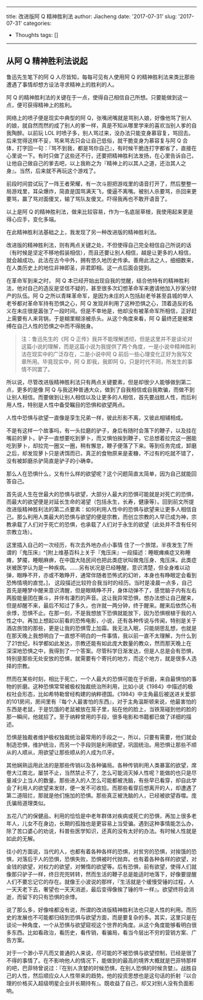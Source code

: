
---
title: 改进版阿 Q 精神胜利法
author: Jiacheng
date: '2017-07-31'
slug: '2017-07-31'
categories:
  - Thoughts
tags: []
---

## 从阿 Q 精神胜利法说起

鲁迅先生笔下的阿 Q 人尽皆知，每每可见有人使用阿 Q 的精神胜利法来类比那些遭遇了事情却想方设法寻求精神上的胜利的人。

阿 Q 的精神胜利法的关键在于一点，使得自己相信自己所想。只要能做到这一点，便可获得精神上的胜利。

网络上的喷子便是现实中典型的阿 Q，张嘴闭嘴就是骂别人娘，好像他骂了别人的娘，就自然而然的成了别人的爹一样，真是不知从哪里学来的喜欢当别人爹的自我陶醉。以前玩 LOL 时喷子多，别人骂过来，没办法只能变身慕容复，骂回去。后来觉得这样不妥，骂来骂去只会让自己低俗，就干脆变身为慕容复与阿 Q 合体，打字回一句：『骂不到我，都是骂你自己』，有时候干脆连打字都省了，直接在心里说一下。有时只做了这些还不行，还要把精神胜利法发扬，在心里告诉自己，让他自己做自己的爹去吧，以上我称之为『精神上的以其人之道，还治其人之身』。当然，后来就不再玩这个游戏了。

前段时间尝试玩了一阵王者荣耀，有一次斗胆把游戏里的语音打开了，然后整整一局游戏里，耳朵爆炸，简直是国骂满天飞，傻逼不离嘴。被别人杀要骂，杀回来更要骂，赢了骂对面傻叉，输了骂队友傻叉。吓得我再也不敢开语音了。

以上是阿 Q 的精神胜利法，做来比较容易，作为一名底层草根，我使用起来更是得心应手，变化多端。

在此精神胜利法基础之上，我发现了另一种改进版的精神胜利法。

改进版的精神胜利法，则有两点关键之处，不但使得自己完全相信自己所说的话（有时候是坚定不移地假装相信），而且还要让别人相信，越是让更多的人相信，就会越成功。此法在古今中外，拥有悠久地历史传承。善用此法之人，细细数来，在人类历史上的地位非神即圣，非君即相。这一点后面会提到。

在革命军到来之时， 阿 Q 本已经开始出现自我的觉醒，结合他特有的精神胜利法，他对自己的造反是坚信不疑的，甚至很多次幻想革命军来邀请他加入抄家分财产的队伍。阿 Q 之所以青睐革命军，是因为未庄的人包括赵老爷甚至县城的举人老爷都对革命军持有恐惧之心，阿 Q 发现并利用了这种恐惧之心，顶着造反的名义在未庄很是嚣张了一段时间。但是不幸地是，他却没有被革命军所相信，正好赶上需要有人来背锅，于是糊里糊涂被杀头。从这个角度来看，阿 Q 最终还是被束缚在自己人性的恐惧之中而不得脱身。

> 注：鲁迅先生的《阿 Q 正传》我并不能理解透彻，但是这里并不是谈论对这篇小说的理解，而是这篇小说为我提供了两个角度，一是小说中精神胜利法在现实中的广泛存在，二是小说中阿 Q 前后一些心理变化正好为我写文章所用。毕竟现实中，阿 Q 即我，我即阿 Q，只是时代不同，所发生的事情不同罢了。

所以说，尽管改进版精神胜利法只有两点关键要素，但是却很少人能够做到第二点，更多的是像 阿 Q 与我这种普通大众，做到了自我相信或自我欺骗，而做不到让别人相信。而要做到让别人相信以及让更多的人相信，首先要战胜人性，而后利用人性，特别是人性中备受瞩目的恐惧和欲望两点。

人性中恐惧与欲望一直像是孪生兄弟一样，彼此形影不离，又彼此相辅相成。

不是有这样一个故事吗，有一头拉磨的驴子，身后有随时会落下的鞭子，以及挂在嘴前的萝卜。驴子一直想要吃到萝卜，而又惧怕挨到鞭子，它总想着拉完这一圈能吃到萝卜，却拉完一圈又一圈，稍有懈怠，鞭子便落了下来。等到任务完成，卸磨之后，却发现萝卜只是诱饵而已，真正的食物原来是麦糠，不过有的吃就不错了，没有被卸磨杀驴简直是驴子的小确幸。

那么人在恐惧什么，又有什么样的欲望呢？这个问题简直太简单，因为自己就能回答自己。

首先说人生在世最大的恐惧与欲望，大部分人最大的恐惧可能就是对死亡的恐惧，而最大的欲望便是对延长生命的渴望（包括永生，长寿，健康等）。回到前文所提改进版精神胜利法的第二点要素：如何利用人性中的恐惧与欲望来让更多人相信自己。那么利用人类最大的恐惧与欲望的便是宗教，而创立宗教的人早已成为神，宗教承载了人们对于死亡的恐惧，也承载了人们对于永生的欲望（此处并不含有任何宗教立场）。

这里插入自己的一次经历，有次去外地办点小事情 住了一个旅馆，半夜发生了所谓的『鬼压床』^[附上维基百科上关于『鬼压床』一段描述：睡眠瘫痪症又称睡瘫，梦魇，睡眠麻痹，在中国大陆民间也把此类症状叫做鬼压身、鬼压床。此类症状被医学认为是一种疾病。......另有状况是已经睡醒，意识清楚，但全身难以动弹，眼睁不开，亦或不敢睁开，通常伴随者恐怖式的幻听，本身也有睁眼定会看到恐怖情境的直觉。]， 这段描述比较符合我当时的经历。当时是凌晨一点多，自己首先是睡梦中醒来意识清醒，但是眼睛睁不开，身体动弹不了，感觉脑子内有左右两股能量团在撕斗，并伴有凄烈的声音。这让我异常恐惧，想办法想让自己醒来，但是却醒不来，最后不知过了多久，也许就一两分钟，终于醒来。醒来后依然心有余悸，恐惧不止。在那一刻，不是我想放下恐惧就能放下，因为恐惧根植于我的人性之中。再加上想起以前看的恐怖电影，小说，还有各种传说与传闻，特别是关于酒店旅馆的那些，更是让我的恐惧雪上加霜。我无法入眠，只能胡思乱想，也就是在那天晚上我想明白了一直想不明白的一件事情，我以前一直不太理解，为什么到了21世纪，科学都如此发达，宗教还能有如此庞大数量的教众，然而那天晚上在深深地恐惧之中，我得到了一个答案。尽管科学日渐发达，但是人总是会有恐惧，特别是那些无处安放的恐惧，就需要有个寄托的地方，而这个地方，就是很多人选择的宗教。

然而在某些时刻，相比于死亡，一个人最大的恐惧可能在于折磨，来自最惧怕的事物的折磨。这种恐惧常常被极权独裁统治所利用，比如小说《1984》中描述的极权社会形态，比如希特勒曾经构建的纳粹德国。《1984》中主角最后被送进关爱部的101房间，房间里有『每个人最害怕的东西』，对于主角温斯顿来说，他最害怕的东西是老鼠，于是饥饿的老鼠被放在笼子里，贴在他的脸上，当铁笼碰到他的脸的那一瞬间，他就招了。至于纳粹曾用的手段，很多电影和书籍都已做了详细的描述。

恐惧是独裁者维护极权独裁统治最常用的手段之一，所以，只要有需要，他们就会制造恐惧，维护统治，而另一个手段则是利用欲望，巩固统治。用恐惧让那些不顺从的人顺从，用欲望让那些顺从的人成为爪牙。

其他娴熟运用此法的是那些传销以及各种骗局。各种传销利用人类暴富的欲望，席卷大江南北，屡禁不止，当然禁止不了，怎么可能消灭掉人性呢？能做的也只是尽量减少上当人的数量。那些进入的人怎么可能都被洗脑，有些早已看穿，却自此学会了利用人的欲望来发财，便一发不可收拾。而那些看穿后想离开的人，却遭遇了第二道阻拦，那就是他们施加的恐惧。那些真正被洗脑的人，已经被欲望吞噬。庞氏骗局道理类似。

五花八门的保健品，利用的恰恰是中老年群体对疾病或死亡的恐惧，再加上很多老年人，儿女不在身边，长期的孤独也是更容易上当受骗。遇到这种事情能怎么办，除了苦口婆心的劝说，科普些医学知识，还真的没有太好的办法。有时候人性就是如此的无解。

往小的方面说，当代的人，也都有着各种各样的恐惧，对贫穷的恐惧，对挨饿的恐惧，对落后于人的恐惧，恐惧失败，恐惧被时代抛弃。也有着各种各样的欲望，对金钱的欲望，对权力的欲望，对懒惰的欲望等。后有恐惧，前有欲望，使得人们就像那只驴子一样，终日兜兜转转，然而生活的鞭子总是能适时地落下，好像要提醒人们不要忘记它的存在。就像王小波说的那样，『生活就是个缓慢受锤的过程，人一天天老下去，奢望也一天天消逝，最后变得像挨了锤的牛一样』。欲望终将会消逝，而留下的只有恐惧的余悸。

说了那么多，好像啥都没有说，所谓的改进版精神胜利法也只是人性的利用。而历史的发展也不可能都归结到恐惧与欲望方面，而是要复杂的多。其实，这里只是在谈论一种角度，一个从恐惧与欲望窥视这个世界的角度。从这个角度能够看明白很多东西。比如看政治，看历史，看传销，看骗局，看当今层出不穷的营销方案、广告方案。

对于一个渺小平凡而又普通的人来说，尽可能的不被恐惧与欲望控制，已经是很了不得的事情了。在不影响他人的情况下，能做到的最高的境界大概就是巴菲特那样的吧，巴菲特曾说过：『在别人贪婪的时候恐惧，在别人恐惧的时候贪婪』。战胜自己的人性，然后顺应众人人性带来的趋势。他的投资思想也是这句话的折射『以合理的价格买入超级明星企业并长期持有』。既收益了自己，却又对别人没有负面影响。
